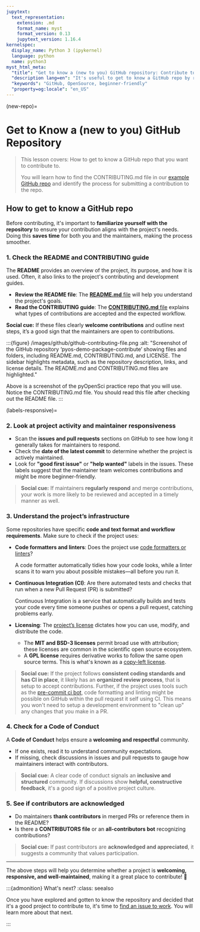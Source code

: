```yaml
---
jupytext:
  text_representation:
    extension: .md
    format_name: myst
    format_version: 0.13
    jupytext_version: 1.16.4
kernelspec:
  display_name: Python 3 (ipykernel)
  language: python
  name: python3
myst_html_meta:
  "title": "Get to know a (new to you) GitHub repository: Contribute to Open Source code and documentation."
  "description lang=en": "It's useful to get to know a GitHub repo by reading the README and CONTRIBUTING files before getting started. Learn what to look for when getting to know a new repository. A beginner-friendly guide."
  "keywords": "GitHub, OpenSource, beginner-friendly"
  "property=og:locale": "en_US"
---
```


(new-repo)=

# Get to Know a (new to you) GitHub Repository

> This lesson covers:
> <i class="fa-solid fa-circle-check" style="color: #81c0aa;"></i> How to get to know a GitHub repo that you want to contribute to.
>
>You will learn how to find the CONTRIBUTING.md file in our [example GitHub repo](https://github.com/pyOpenSci/pyos-demo-package-contribute) and identify the process for submitting a contribution to the repo.

## How to get to know a GitHub repo

Before contributing, it's important to **familiarize yourself with the repository** to ensure your contribution aligns with the project's needs. Doing this **saves time** for both you and the maintainers, making the process smoother.

### 1. Check the README and CONTRIBUTING guide

The **README** provides an overview of the project, its purpose, and how it is used. Often, it also links to the project's contributing and development guides.

- **Review the README file**: The [**README.md** file](https://github.com/pyOpenSci/pyos-demo-package-contribute/blob/main/README.md) will help you understand the project's goals.
- **Read the CONTRIBUTING guide**: The [**CONTRIBUTING.md** file](https://github.com/pyOpenSci/pyos-demo-package-contribute/blob/main/CONTRIBUTING.md) explains what types of contributions are accepted and the expected workflow.

**<i class="fa-solid fa-handshake-angle" style="color: #81c0aa;"></i> Social cue:** If these files clearly **welcome contributions** and outline next steps, it’s a good sign that the maintainers are open to contributions.

:::{figure} /images/github/github-contributing-file.png
:alt: "Screenshot of the GitHub repository ‘pyos-demo-package-contribute’ showing files and folders, including README.md, CONTRIBUTING.md, and LICENSE. The sidebar highlights metadata, such as the repository description, links, and license details. The README.md and CONTRIBUTING.md files are highlighted."

Above is a screenshot of the pyOpenSci practice repo that you will use. Notice the CONTRIBUTING.md file. You should read this file after checking out the README file.
:::

(labels-responsive)=

### 2. Look at project activity and maintainer responsiveness

- Scan the **issues and pull requests** sections on GitHub to see how long it generally takes for maintainers to respond.
- Check the **date of the latest commit** to determine whether the project is actively maintained.
- Look for **"good first issue"** or **"help wanted"** labels in the issues. These labels suggest that the maintainer team welcomes contributions and might be more beginner-friendly.

> **<i class="fa-regular fa-clock" style="color: #81c0aa;"></i> Social cue:** If maintainers **regularly respond** and merge contributions, your work is more likely to be reviewed and accepted in a timely manner as well.

### 3. Understand the project’s infrastructure

Some repositories have specific **code and text format and workflow requirements**. Make sure to check if the project uses:

- **Code formatters and linters**: Does the project use [code formatters or linters](https://www.pyopensci.org/python-package-guide/package-structure-code/code-style-linting-format.html#python-package-code-style-format-and-linters)?

  A code formatter automatically tidies how your code looks, while a linter scans it to warn you about possible mistakes—all before you run it.
- **Continuous Integration (CI)**: Are there automated tests and checks that run when a new Pull Request (PR) is submitted?

  Continuous Integration is a service that automatically builds and tests your code every time someone pushes or opens a pull request, catching problems early.
- **Licensing**: The [project’s license](https://www.pyopensci.org/python-package-guide/documentation/repository-files/license-files.html) dictates how you can use, modify, and distribute the code.
  - The **MIT and BSD-3 licenses** permit broad use with attribution; these licenses are common in the scientific open source ecosystem.
  - A **GPL license** requires derivative works to follow the same open source terms.  This is what's known as a [copy-left license](https://www.pyopensci.org/python-package-guide/documentation/repository-files/license-files.html#use-open-permissive-licenses-when-possible).

> **<i class="fa-solid fa-circle-check" style="color: #81c0aa;"></i> Social cue:** If the project follows **consistent coding standards and has CI in place**, it likely has an **organized review process**, that is setup to accept contributions. Further, if the project uses tools such as the [pre-commit ci bot](https://www.pyopensci.org/python-package-guide/package-structure-code/code-style-linting-format.html#pre-commit-ci), code formatting and linting might be possible on GitHub within the pull request it self using CI. This means you won't need to setup a development environment to "clean up" any changes that you make in a PR.

### 4. Check for a Code of Conduct

A **Code of Conduct** helps ensure a **welcoming and respectful** community.

- If one exists, read it to understand community expectations.
- If missing, check discussions in issues and pull requests to gauge how maintainers interact with contributors.

> **<i class="fa-solid fa-scale-balanced" style="color: #81c0aa;"></i> Social cue:** A clear code of conduct signals an **inclusive and structured** community. If discussions show **helpful, constructive feedback**, it's a good sign of a positive project culture.

### 5. See if contributors are acknowledged

- Do maintainers **thank contributors** in merged PRs or reference them in the README?
- Is there a **CONTRIBUTORS file** or an **all-contributors bot** recognizing contributions?

> **<i class="fa-solid fa-users" style="color: #81c0aa;"></i> Social cue:** If past contributors are **acknowledged and appreciated**, it suggests a community that values participation.

---

The above steps will help you determine whether a project is **welcoming, responsive, and well-maintained**, making it a great place to contribute! 🚀

:::{admonition} What's next?
:class: seealso

Once you have explored and gotten to know the repository and decided that it's a good project to contribute to, it's time to [<i class="fa-solid fa-circle-check" style="color: #81c0aa;"></i> find an issue to work](identify-github-issue). You will learn more about that next.

:::

